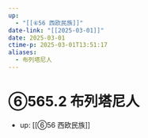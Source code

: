 ```yaml
---
up:
  - "[[⑥56 西欧民族]]"
date-link: "[[2025-03-01]]"
date: 2025-03-01
ctime-p: 2025-03-01T13:51:17
aliases:
  - 布列塔尼人
---
```


# ⑥565.2 布列塔尼人

- up: [[⑥56 西欧民族]]
